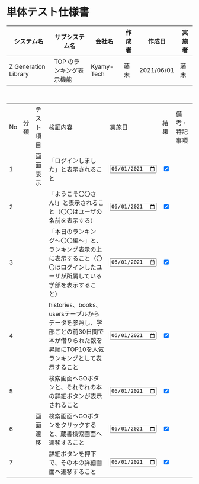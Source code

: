 # 単体テスト仕様書

| システム名           | サブシステム名           | 会社名     | 作成者 | 作成日     | 実施者 |
| -------------------- | ------------------------ | ---------- | ------ | ---------- | ------ |
| Z Generation Library | TOP のランキング表示機能 | Kyamy-Tech | 藤木   | 2021/06/01 | 藤木   |

<br>

<table>
  <tr>
    <td>No</td>
    <td>分類</td>
    <td>テスト項目</td>
    <td>検証内容</td>
    <td>実施日</td>
    <td>結果</td>
    <td>備考・特記事項</td>
  </tr>
  <tr>
    <td>1</td>
    <td></td>
    <td>画面表示</td>
    <td>「ログインしました」と表示されること</td>
    <td><input type="date" value="2021-06-01"></td>
    <td><input type="checkbox" status="true" checked></td>
    <td></td>
  </tr>
  <tr>
    <td>2</td>
    <td></td>
    <td></td>
    <td>「ようこそ〇〇さん!」と表示されること（〇〇はユーザの名前を表示する）</td>
    <td><input type="date" value="2021-06-01"></td>
    <td><input type="checkbox" status="true" checked></td>
    <td></td>
  </tr>
  <tr>
    <td>3</td>
    <td></td>
    <td></td>
    <td>「本日のランキング〜〇〇編〜」と、ランキング表示の上に表示すること（〇〇はログインしたユーザが所属している学部を表示すること）</td>
    <td><input type="date" value="2021-06-01"></td>
    <td><input type="checkbox" status="true" checked></td>
    <td></td>
  </tr>
  <tr>
    <td>4</td>
    <td></td>
    <td></td>
    <td>histories、books、usersテーブルからデータを参照し、学部ごとの前30日間で本が借りられた数を昇順にTOP10を人気ランキングとして表示すること</td>
    <td><input type="date" value="2021-06-01"></td>
    <td><input type="checkbox" status="true" checked></td>
    <td></td>
  </tr>
  <tr>
    <td>5</td>
    <td></td>
    <td></td>
    <td>検索画面へGOボタンと、それぞれの本の詳細ボタンが表示されること</td>
    <td><input type="date" value="2021-06-01"></td>
    <td><input type="checkbox" status="true" checked></td>
    <td></td>
  </tr>
  <tr>
    <td>6</td>
    <td></td>
    <td>画面遷移</td>
    <td>検索画面へGOボタンをクリックすると、蔵書検索画面へ遷移すること</td>
    <td><input type="date" value="2021-06-01"></td>
    <td><input type="checkbox" status="true" checked></td>
    <td></td>
  </tr>
  <tr>
    <td>7</td>
    <td></td>
    <td></td>
    <td>詳細ボタンを押下で、その本の詳細画面へ遷移すること</td>
    <td><input type="date" value="2021-06-01"></td>
    <td><input type="checkbox" status="true" checked></td>
    <td></td>
  </tr>
</table>
